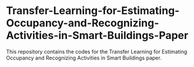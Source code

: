 # Transfer-Learning-for-Estimating-Occupancy-and-Recognizing-Activities-in-Smart-Buildings-Paper
This repository contains the codes for the Transfer Learning for Estimating Occupancy and Recognizing Activities in Smart Buildings paper.


